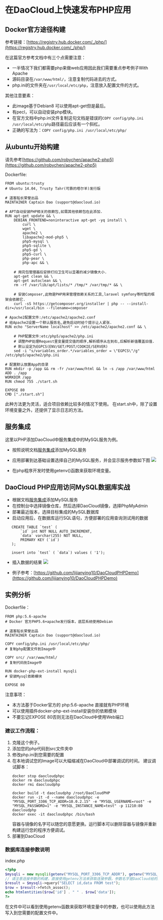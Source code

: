 # 在DaoCloud上快速发布PHP应用

## Docker官方途径构建

参考链接：[https://registry.hub.docker.com/_/php/](https://registry.hub.docker.com/_/php/)

在这篇官方参考文档中有三个点需要注意：
 - 一半情况下我们都需要php来做web应用因此我们需要重点参考例子With Apache
 - 源码目录在`/var/www/html/`，注意复制代码进去的方式。
 - php.ini的文件夹在`/usr/local/etc/php`，注意放入配置文件的方式。

其他注意要素：

 - 此image基于Debian8 可以使用apt-get但是最后。
 - 有pecl，可以自动安装php模块。
 - 在官方文档中php.ini文件复制这句文档是错误的`COPY config/php.ini /usr/local/etc/php`路径最后应该有一个斜杠。
 - 正确的写法为：`COPY config/php.ini /usr/local/etc/php/`

## 从ubuntu开始构建

请先参考[https://github.com/robychen/apache2-php5](https://github.com/robychen/apache2-php5)

Dockerfile:
```
FROM ubuntu:trusty
# Ubuntu 14.04, Trusty Tahr(可靠的塔尔羊)发行版

# 道客船长荣誉出品
MAINTAINER Captain Dao (support@daocloud.io)

# APT自动安装PHP相关的依赖包,如需其他依赖包在此添加.
RUN apt-get update && \
	DEBIAN_FRONTEND=noninteractive apt-get -yq install \
		curl \
		wget \
		apache2 \
		libapache2-mod-php5 \
		php5-mysql \
		php5-sqlite \
		php5-gd \
		php5-curl \
		php-pear \
		php-apc && \

	# 用完包管理器后安排打扫卫生可以显著的减少镜像大小.
	apt-get clean && \
	apt-get autoclean && \
	rm -rf /var/lib/apt/lists/* /tmp/* /var/tmp/* && \

	# 安装Composer,此物是PHP用来管理依赖关系的工具,laravel symfony等时髦的框架会依赖它.
	curl -sS https://getcomposer.org/installer | php -- --install-dir=/usr/local/bin --filename=composer

# Apache2配置文件:/etc/apache2/apache2.conf
# 给Apache2设置一个默认服务名,避免启动时给个提示让人紧张.
RUN echo "ServerName localhost" >> /etc/apache2/apache2.conf && \

	# PHP配置文件:etc/php5/apache2/php.ini
	# 调整PHP处理Request里变量提交值的顺序,解析顺序从左到右,后解析新值覆盖旧值.
	# 默认设定为EGPCS(ENV/GET/POST/COOKIE/SERVER)
	sed -i "s/variables_order.*/variables_order = \"EGPCS\"/g" /etc/php5/apache2/php.ini

# 配置默认放置App的目录
RUN mkdir -p /app && rm -fr /var/www/html && ln -s /app /var/www/html
ADD . /app
WORKDIR /app
RUN chmod 755 ./start.sh

EXPOSE 80
CMD ["./start.sh"]
```

此种方法更为灵活，适合项目依赖比较多的情况下使用。
在start.sh中，除了设置环境变量之外，还提供了显示日志的方法。


## 服务集成

这里以PHP添加DaoCloud中服务集成中的MySQL服务为例。
 - 按照说明文档[服务集成](http://help.daocloud.io/function/services.html)添加MySQL服务

 - 应用部署到达基础设置选择自己的MySQL服务，并会显示服务参数如下图
![](/img/php/1.png)

 - 在php程序开发时使用getenv()函数来获取环境变量。

## DaoCloud PHP应用访问MySQL数据库实战

 - 根据文档[服务集成](http://help.daocloud.io/function/services.html)添加MySQL服务
 - 在控制台中选择镜像仓库，然后选择DaoCloud镜像，选择PhpMyAdmin
 - 部署最近版本，选择目标集成的MySQL数据库
 - 启动应用后，在数据库运行SQL语句，方便部署的应用查询测试用的数据
 ```
	CREATE TABLE `test` (
		`id` int NOT NULL AUTO_INCREMENT,
		`data` varchar(255) NOT NULL,
		PRIMARY KEY (`id`)
	);

	insert into `test` ( `data`) values ( '1');
 ```
 - 插入数据的结果
 ![](/img/php/2.png)

 - 例子参考：[https://github.com/lijianying10/DaoCloudPHPDemo](https://github.com/lijianying10/DaoCloudPHPDemo)

## 实例分析

Dockerfile：

```
FROM php:5.6-apache
# Docker 官方PHP5.6+apache发行版本，底层系统使用Debian

# 道客船长荣誉出品
MAINTAINER Captain Dao (support@daocloud.io)

COPY config/php.ini /usr/local/etc/php/
# 复制php配置文件到Image中

COPY src/ /var/www/html/
# 复制代码到Image中

RUN docker-php-ext-install mysqli
# 安装Mysql依赖模块

EXPOSE 80
```

注意事项：

 - 本方法基于Docker官方的 php:5.6-apache 直接就有PHP环境
 - 可以使用插件docker-php-ext-install安装你的依赖模块
 - 不要忘记EXPOSE 80否则无法在DaoCloud中使用Web端口

### 建议工作流程：

 1. 克隆这个例子。
 2. 添加您的php代码到src文件夹中
 3. 修改php.ini到您需要的配置
 4. 在本地调试您的Image可以大幅缩减在DaoCloud中部署调试的时间。
	建议调试脚本：
	```
	docker stop daocloudphpc
	docker rm daocloudphpc
	docker rmi daocloudphp

	docker build -t daocloudphp /root/DaoCloudPHP
	docker run -it -d --name daocloudphpc -e "MYSQL_PORT_3306_TCP_ADDR=10.0.2.15" -e "MYSQL_USERNAME=root" -e "MYSQL_PASSWORD=1" -e "MYSQL_INSTANCE_NAME=test" -p 11210:80 daocloudphp
	docker exec -it daocloudphpc /bin/bash
	```
	容器与镜像的名字可以随您的意愿更换。运行脚本可以删除容器与镜像并重新构建运行您的程序方便调试。
 5. 部署到DaoCloud

### 数据库连接参数说明

index.php
```php
<?php
$mysqli = new mysqli(getenv("MYSQL_PORT_3306_TCP_ADDR"), getenv("MYSQL_USERNAME"), getenv("MYSQL_PASSWORD"), getenv("MYSQL_INSTANCE_NAME"));
// 请注意连接参数的构建，直接使用getenv方法来获取连接参数。参数名字是DaoCloud给的固定参数。
$result = $mysqli->query("SELECT id,data FROM test");
$row = $result->fetch_assoc();
echo htmlentities($row['id'] . " " . $row['data']);
?>
```

在文件中可以看到使用getenv函数来获取环境变量中的参数，也可以使用此方法写入到您需要的配置文件中。
